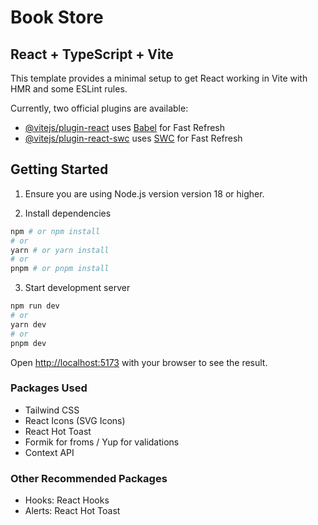 # Book Store

## React + TypeScript + Vite

This template provides a minimal setup to get React working in Vite with HMR and some ESLint rules.

Currently, two official plugins are available:

- [@vitejs/plugin-react](https://github.com/vitejs/vite-plugin-react/blob/main/packages/plugin-react/README.md) uses [Babel](https://babeljs.io/) for Fast Refresh
- [@vitejs/plugin-react-swc](https://github.com/vitejs/vite-plugin-react-swc) uses [SWC](https://swc.rs/) for Fast Refresh

## Getting Started

1. Ensure you are using Node.js version version 18 or higher.

2. Install dependencies

```bash
npm # or npm install
# or
yarn # or yarn install
# or
pnpm # or pnpm install
```

3. Start development server

```bash
npm run dev
# or
yarn dev
# or
pnpm dev
```

Open [http://localhost:5173](http://localhost:5173) with your browser to see the result.

### Packages Used

- Tailwind CSS
- React Icons (SVG Icons)
- React Hot Toast
- Formik for froms / Yup for validations
- Context API

### Other Recommended Packages

- Hooks: React Hooks
- Alerts: React Hot Toast
